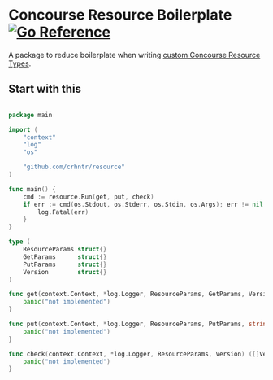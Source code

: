 # Concourse Resource Boilerplate  [![Go Reference](https://pkg.go.dev/badge/github.com/crhntr/resource.svg)](https://pkg.go.dev/github.com/crhntr/resource)

A package to reduce boilerplate when writing [custom Concourse Resource Types](https://concourse-ci.org/implementing-resource-types.html).

## Start with this

```go

package main

import (
	"context"
	"log"
	"os"

	"github.com/crhntr/resource"
)

func main() {
	cmd := resource.Run(get, put, check)
	if err := cmd(os.Stdout, os.Stderr, os.Stdin, os.Args); err != nil {
		log.Fatal(err)
	}
}

type (
	ResourceParams struct{}
	GetParams      struct{}
	PutParams      struct{}
	Version        struct{}
)

func get(context.Context, *log.Logger, ResourceParams, GetParams, Version, string) ([]resource.MetadataField, error) {
	panic("not implemented")
}

func put(context.Context, *log.Logger, ResourceParams, PutParams, string) (Version, []resource.MetadataField, error) {
	panic("not implemented")
}

func check(context.Context, *log.Logger, ResourceParams, Version) ([]Version, error) {
	panic("not implemented")
}

```
